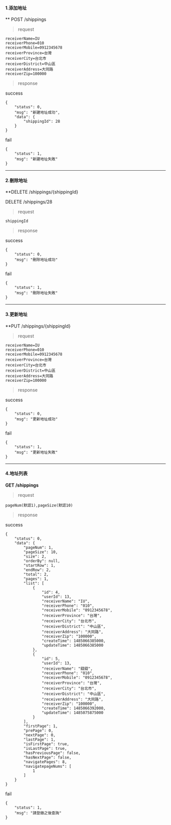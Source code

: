 #### 1.添加地址

** POST /shippings


> request

```
receiverName=IU
receiverPhone=010
receiverMobile=0912345678
receiverProvince=台灣
receiverCity=台北市
receiverDistrict=中山區
receiverAddress=大同路
receiverZip=100000
```

> response

success

```
{
    "status": 0,
    "msg": "新建地址成功",
    "data": {
        "shippingId": 28
    }
}
```

fail

```
{
    "status": 1,
    "msg": "新建地址失敗"
}
```


------


#### 2.刪除地址

**DELETE /shippings/{shippingId}

DELETE /shippings/28

> request

```
shippingId
```

> response

success

```
{
    "status": 0,
    "msg": "刪除地址成功"
}
```

fail

```
{
    "status": 1,
    "msg": "刪除地址失敗"
}
```


------


#### 3.更新地址

**PUT /shippings/{shippingId}

> request

```
receiverName=IU
receiverPhone=010
receiverMobile=0912345678
receiverProvince=台灣
receiverCity=台北市
receiverDistrict=中山區
receiverAddress=大同路
receiverZip=100000
```

> response

success

```
{
    "status": 0,
    "msg": "更新地址成功"
}
```

fail

```
{
    "status": 1,
    "msg": "更新地址失敗"
}
```


------

#### 4.地址列表

**GET /shippings**

> request

```
pageNum(默認1),pageSize(默認10)
```

> response

success

```
{
    "status": 0,
    "data": {
        "pageNum": 1,
        "pageSize": 10,
        "size": 2,
        "orderBy": null,
        "startRow": 1,
        "endRow": 2,
        "total": 2,
        "pages": 1,
        "list": [
            {
                "id": 4,
                "userId": 13,
                "receiverName": "IU",
                "receiverPhone": "010",
                "receiverMobile": "0912345678",
                "receiverProvince": "台灣",
                "receiverCity": "台北市",
                "receiverDistrict": "中山區",
                "receiverAddress": "大同路",
                "receiverZip": "100000",
                "createTime": 1485066385000,
                "updateTime": 1485066385000
            },
            {
                "id": 5,
                "userId": 13,
                "receiverName": "錢錢",
                "receiverPhone": "010",
                "receiverMobile": "0912345678",
                "receiverProvince": "台灣",
                "receiverCity": "台北市",
                "receiverDistrict": "中山區",
                "receiverAddress": "大同路",
                "receiverZip": "100000",
                "createTime": 1485066392000,
                "updateTime": 1485075875000
            }
        ],
        "firstPage": 1,
        "prePage": 0,
        "nextPage": 0,
        "lastPage": 1,
        "isFirstPage": true,
        "isLastPage": true,
        "hasPreviousPage": false,
        "hasNextPage": false,
        "navigatePages": 8,
        "navigatepageNums": [
            1
        ]
    }
}
```

fail

```
{
    "status": 1,
    "msg": "請登錄之後查詢"
}
```
